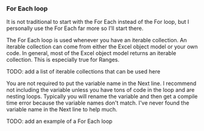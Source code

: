 ### For Each loop

It is not traditional to start with the For Each instead of the For loop, but I personally use the For Each far more so I'll start there.

The For Each loop is used whenever you have an iterable collection.  An iterable collection can come from either the Excel object model or your own code.  In general, most of the Excel object model returns an iterable collection.  This is especially true for Ranges.

TODO: add a list of iterable collections that can be used here

You are not required to put the variable name in the Next line.  I recommend not including the variable unless you have tons of code in the loop and are nesting loops. Typically you will rename the variable and then get a compile time error because the variable names don't match.  I've never found the variable name in the Next line to help much.

TODO: add an example of a For Each loop
